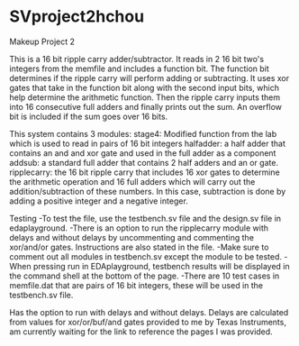 # SVproject2hchou
Makeup Project 2

This is a 16 bit ripple carry adder/subtractor. It reads in 2 16 bit two's integers from the memfile and includes a function bit. The function bit determines if the ripple carry will perform adding or subtracting. It uses xor gates that take in the function bit along with the second input bits, which help determine the arithmetic function. Then the ripple carry inputs them into 16 consecutive full adders and finally prints out the sum. An overflow bit is included if the sum goes over 16 bits.

This system contains 3 modules:
stage4: Modified function from the lab which is used to read in pairs of 16 bit integers
halfadder: a half adder that contains an and and xor gate and used in the full adder as a component
addsub: a standard full adder that contains 2 half adders and an or gate.
ripplecarry: the 16 bit ripple carry that includes 16 xor gates to determine the arithmetic operation and 16 full adders which will carry out the addition/subtraction of these numbers. In this case, subtraction is done by adding a positive integer and a negative integer.

Testing
-To test the file, use the testbench.sv file and the design.sv file in edaplayground. 
-There is an option to run the ripplecarry module with delays and without delays by uncommenting and commenting the xor/and/or gates. Instructions are also stated in the file. 
-Make sure to comment out all modules in testbench.sv except the module to be tested. 
-When pressing run in EDAplayground, testbench results will be displayed in the command shell at the bottom of the page. 
-There are 10 test cases in memfile.dat that are pairs of 16 bit integers, these will be used in the testbench.sv file.

Has the option to run with delays and without delays. Delays are calculated from values for xor/or/buf/and gates provided to me by Texas Instruments, am currently waiting for the link to reference the pages I was provided.

